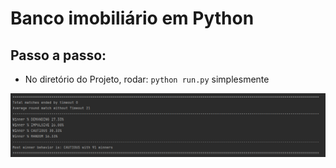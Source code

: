 # Banco imobiliário em Python


## Passo a passo:
- No diretório do Projeto, rodar: ```python run.py``` simplesmente


![Banco Imobiliário em funcionamento](./img/bi.png)